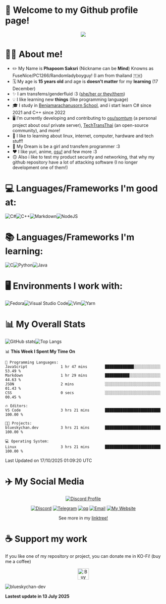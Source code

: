 # 🤗 Welcome to my Github profile page! 
<p align="center">
  <img src="https://media1.tenor.com/m/Pd4sD0XWmoIAAAAC/onimai-oniichan-wa-oshimai.gif)" />
</p>

# 👩‍💻 About me!
- ✏️ My Name is **Phapoom Saksri** (Nickname can be **Mind**) Knowns as FuseNice/PC1266/Randomladyboyguy! (I am from thailand 🇹🇭)
- 🗓️ My age is **15 years old** and age is **doesn't matter** for my **learning** (17 December)
- ✨ I am transfems/genderfluid :3 ([she/her or they/them](https://en.pronouns.page/@blueskychan_))
- 💡 I like learning new **things** (like programming language)
- 🎓 I study in [Benjamarachanusorn School](https://bs.ac.th), and i start learn C# since 2021 and C++ since 2022
- 🖥️ I’m currently developing and contributing to [osu!somtum](https://somtum.fun) (a personal project about osu! private server), [TechTransThai](https://www.techtransthai.org/) (an open-source community), and more!
-   🌱 I like to learning about linux, internet, computer, hardware and tech stuff!
- 💭 My Dream is be a girl and transfem programmer :3
- ❤️ I like yuri, anime, [osu!](https://osu.ppy.sh) and few more :3
- 🙃 Also i like to test my product security and networking, that why my github repository have a lot of attacking software (I no longer development one of them!)

# 💻 Languages/Frameworks I'm good at:
![C#](https://web.archive.org/web/20240421215857/https://img.shields.io/badge/c%23-%23239120.svg?style=for-the-badge&logo=csharp&logoColor=white)![C++](https://img.shields.io/badge/c++-%2300599C.svg?style=for-the-badge&logo=c%2B%2B&logoColor=white)![Markdown](https://img.shields.io/badge/markdown-%23000000.svg?style=for-the-badge&logo=markdown&logoColor=white)![NodeJS](https://img.shields.io/badge/node.js-6DA55F?style=for-the-badge&logo=node.js&logoColor=white)

# 📚 Languages/Frameworks I'm learning:
![C](https://img.shields.io/badge/c-%2300599C.svg?style=for-the-badge&logo=c&logoColor=white)![Python](https://img.shields.io/badge/python-3670A0?style=for-the-badge&logo=python&logoColor=ffdd54)![Java](https://img.shields.io/badge/java-%23ED8B00.svg?style=for-the-badge&logo=openjdk&logoColor=white)

# 🖥️ Environments I work with:
![Fedora](https://img.shields.io/badge/Fedora%20Linux-1793D1?logo=fedora&logoColor=fff&style=for-the-badge)![Visual Studio Code](https://web.archive.org/web/20231215203656/https://img.shields.io/badge/Visual%20Studio%20Code-0078d7.svg?style=for-the-badge&logo=visual-studio-code&logoColor=white)![Vim](https://img.shields.io/badge/VIM-%2311AB00.svg?style=for-the-badge&logo=vim&logoColor=white)![Yarn](https://img.shields.io/badge/yarn-%232C8EBB.svg?style=for-the-badge&logo=yarn&logoColor=white)

# 📊 My Overall Stats
![GitHub stats](https://github-readme-stats.vercel.app/api?username=blueskychan-dev&show_icons=true&theme=radical)![Top Langs](https://github-readme-stats.vercel.app/api/top-langs/?username=blueskychan-dev&&layout=compact&theme=radical)
<!--START_SECTION:waka-->
📊 **This Week I Spent My Time On** 

```text
💬 Programming Languages: 
JavaScript               1 hr 47 mins        █████████████░░░░░░░░░░░░   53.49 % 
Markdown                 1 hr 29 mins        ███████████░░░░░░░░░░░░░░   44.63 % 
JSON                     2 mins              ░░░░░░░░░░░░░░░░░░░░░░░░░   01.43 % 
CSS                      0 secs              ░░░░░░░░░░░░░░░░░░░░░░░░░   00.45 % 

🔥 Editors: 
VS Code                  3 hrs 21 mins       █████████████████████████   100.00 % 

🐱‍💻 Projects: 
blueskychan.dev          3 hrs 21 mins       █████████████████████████   100.00 % 

💻 Operating System: 
Linux                    3 hrs 21 mins       █████████████████████████   100.00 % 
```


 Last Updated on 17/10/2025 01:09:20 UTC
<!--END_SECTION:waka-->

# ✈️ My Social Media
<p style="text-align: center; padding: 0; margin: 0;">
  <div style="text-align: center;">
    <a href="https://discord.com/users/736163902835916880">
      <p align="center"><img alt="Discord Profile" src="https://lanyard.cnrad.dev/api/736163902835916880?bg=ffb6c1">
    </a></p>
  </div>
</p>
    </a>
  </div>
<p align="center">
<a href="https://discord.com/users/736163902835916880"><img alt="Discord" src="https://img.shields.io/badge/Discord-@blueskychan_-pink?style=flat-square&logo=discord"></a>
<a href="https://t.me/mindhas403"><img alt="Telegram" src="https://img.shields.io/badge/Telegram-@mindhas403-pink?style=flat-square&logo=telegram"></a>
<a href="https://qm.qq.com/q/zpH3dw0U6c"><img alt="qq" src="https://img.shields.io/badge/QQ-@mindhas404-pink?style=flat-square&logo=tencent-qq"></a>
<a href="mailto:hello@mindhas403.dev"><img alt="Email" src="https://img.shields.io/badge/Email-hello@mindhas403.dev-pink?style=flat-square&logo=gmail"></a>
<a href="https://mindhas403.dev"><img alt="My Website" src="https://img.shields.io/badge/🌐 My Website-mindhas403.dev-pink?style=flat-square"></a>
</p>
<p align="center">See more in my <a href="https://linktr.ee/blueskychan">linktree!</a></p>

# ☕ Support my work
If you like one of my repository or project, you can donate me in KO-Fi! (buy me a coffee)
<p align="center">
<a href='https://ko-fi.com/M4M8IH3CP' target='_blank'><img height='36' style='border:0px;height:36px;' src='https://storage.ko-fi.com/cdn/kofi1.png?v=3' border='0' alt='Buy Me a Coffee at ko-fi.com' /></a>
</p>

<div>
  <p align="left"> <img src="https://komarev.com/ghpvc/?username=blueskychan-dev&label=Profile%20views&color=C9A9A6&style=flat" alt="blueskychan-dev" /> </p>
</div>

**Lastest update in 13 July 2025**
